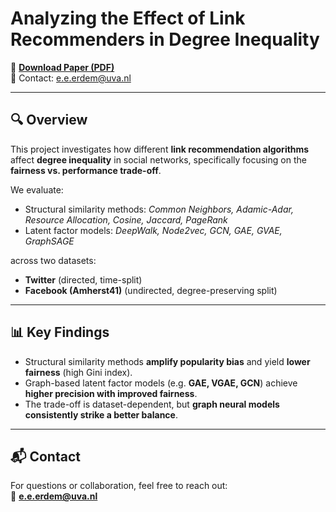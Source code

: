 # Analyzing the Effect of Link Recommenders in Degree Inequality

📄 [**Download Paper (PDF)**](https://github.com/tripledoubleE/NetSci25/blob/main/Analyzing_the_Effect_of_Link_Recommenders_in_Degree_Inequality.pdf)  
📧 Contact: [e.e.erdem@uva.nl](mailto:e.e.erdem@uva.nl)

---

## 🔍 Overview

This project investigates how different **link recommendation algorithms** affect **degree inequality** in social networks, specifically focusing on the **fairness vs. performance trade-off**.

We evaluate:
- Structural similarity methods: *Common Neighbors, Adamic-Adar, Resource Allocation, Cosine, Jaccard, PageRank*
- Latent factor models: *DeepWalk, Node2vec, GCN, GAE, GVAE, GraphSAGE*

across two datasets:
- **Twitter** (directed, time-split)
- **Facebook (Amherst41)** (undirected, degree-preserving split)

---

## 📊 Key Findings

- Structural similarity methods **amplify popularity bias** and yield **lower fairness** (high Gini index).
- Graph-based latent factor models (e.g. **GAE, VGAE, GCN**) achieve **higher precision with improved fairness**.
- The trade-off is dataset-dependent, but **graph neural models consistently strike a better balance**.

---


## 📬 Contact

For questions or collaboration, feel free to reach out:  
📧 **e.e.erdem@uva.nl**
